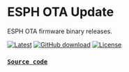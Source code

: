 # ESPH OTA Update
ESPH OTA firmware binary releases.

[![Latest](https://img.shields.io/github/v/tag/wwns/esph_ota?style=for-the-badge&logo=appveyor&color=red&label=last+release)](https://github.com/wwns/esph_ota/releases/download/1.0.2/esphboot.bin)
[![GitHub download](https://img.shields.io/github/downloads/wwns/esph/total.svg?style=for-the-badge&logo=appveyor)](https://github.com/wwns/esph/releases/latest)
[![License](https://img.shields.io/github/license/wwns/esph-devices.svg?style=for-the-badge&logo=appveyor)](https://github.com/wwns/esph-devices/blob/master/LICENSE)

### [`Source code`](https://github.com/wwns/esph-devices/tree/master/devices/ESPH_LCM)

